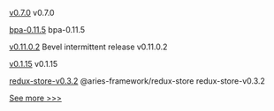 
[v0.7.0](https://github.com/hyperledger-labs/fabric-builder-k8s/releases/tag/v0.7.0) v0.7.0

[bpa-0.11.5](https://github.com/hyperledger-labs/business-partner-agent-chart/releases/tag/bpa-0.11.5) bpa-0.11.5

[v0.11.0.2](https://github.com/hyperledger/bevel/releases/tag/v0.11.0.2) Bevel intermittent release v0.11.0.2

[v0.1.15](https://github.com/hyperledger/firefly-common/releases/tag/v0.1.15) v0.1.15

[redux-store-v0.3.2](https://github.com/hyperledger/aries-framework-javascript-ext/releases/tag/redux-store-v0.3.2) @aries-framework/redux-store redux-store-v0.3.2


[See more >>>](https://start-here.hyperledger.org/releases)
